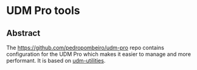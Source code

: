 # UDM Pro tools

## Abstract

The https://github.com/pedropombeiro/udm-pro repo contains configuration for the UDM Pro which makes it easier to manage and more performant.
It is based on [udm-utilities](https://github.com/boostchicken/udm-utilities).
